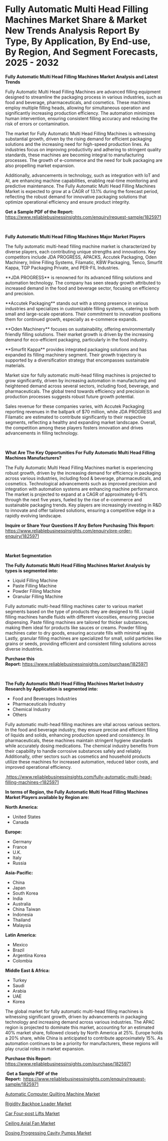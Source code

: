 <p><h1>Fully Automatic Multi Head Filling Machines Market Share & Market New Trends Analysis Report By Type, By Application, By End-use, By Region, And Segment Forecasts, 2025 - 2032</h1></p><p><strong>Fully Automatic Multi Head Filling Machines Market Analysis and Latest Trends</strong></p>
<p><p>Fully Automatic Multi Head Filling Machines are advanced filling equipment designed to streamline the packaging process in various industries, such as food and beverage, pharmaceuticals, and cosmetics. These machines employ multiple filling heads, allowing for simultaneous operation and significantly increasing production efficiency. The automation minimizes human intervention, ensuring consistent filling accuracy and reducing the risk of errors or contamination.</p><p>The market for Fully Automatic Multi Head Filling Machines is witnessing substantial growth, driven by the rising demand for efficient packaging solutions and the increasing need for high-speed production lines. As industries focus on improving productivity and adhering to stringent quality standards, these machines are becoming integral to manufacturing processes. The growth of e-commerce and the need for bulk packaging are also propelling market expansion. </p><p>Additionally, advancements in technology, such as integration with IoT and AI, are enhancing machine capabilities, enabling real-time monitoring and predictive maintenance. The Fully Automatic Multi Head Filling Machines Market is expected to grow at a CAGR of 13.1% during the forecast period, reflecting the robust demand for innovative packaging solutions that optimize operational efficiency and ensure product integrity.</p></p>
<p><strong>Get a Sample PDF of the Report:&nbsp;</strong> <a href="https://www.reliablebusinessinsights.com/enquiry/request-sample/1825971?utm_campaign=39&utm_medium=2&utm_source=Github&utm_content=ia&utm_term=12042025&utm_id=fully-automatic-multi-head-filling-machines">https://www.reliablebusinessinsights.com/enquiry/request-sample/1825971</a></p>
<p>&nbsp;</p>
<p><strong>Fully Automatic Multi Head Filling Machines Major Market Players</strong></p>
<p><p>The fully automatic multi-head filling machine market is characterized by diverse players, each contributing unique strengths and innovations. Key competitors include JDA PROGRESS, APACKS, Accutek Packaging, Oden Machinery, Inline Filling Systems, Filamatic, KBW Packaging, Tenco, Smurfit Kappa, TGP Packaging Private, and PER-FIL Industries.</p><p>**JDA PROGRESS** is renowned for its advanced filling solutions and automation technology. The company has seen steady growth attributed to increased demand in the food and beverage sector, focusing on efficiency and precision.</p><p>**Accutek Packaging** stands out with a strong presence in various industries and specializes in customizable filling systems, catering to both small and large-scale operations. Their commitment to innovation positions them for continued growth, especially as e-commerce expands.</p><p>**Oden Machinery** focuses on sustainability, offering environmentally friendly filling solutions. Their market growth is driven by the increasing demand for eco-efficient packaging, particularly in the food industry.</p><p>**Smurfit Kappa** provides integrated packaging solutions and has expanded its filling machinery segment. Their growth trajectory is supported by a diversification strategy that encompasses sustainable materials.</p><p>Market size for fully automatic multi-head filling machines is projected to grow significantly, driven by increasing automation in manufacturing and heightened demand across several sectors, including food, beverage, and pharmaceuticals. The global trend towards efficiency and precision in production processes suggests robust future growth potential.</p><p>Sales revenue for these companies varies, with Accutek Packaging reporting revenues in the ballpark of $70 million, while JDA PROGRESS and Filamatic are estimated to contribute significantly to their respective segments, reflecting a healthy and expanding market landscape. Overall, the competition among these players fosters innovation and drives advancements in filling technology.</p></p>
<p>&nbsp;</p>
<p><strong>What Are The Key Opportunities For Fully Automatic Multi Head Filling Machines Manufacturers?</strong></p>
<p><p>The Fully Automatic Multi Head Filling Machines market is experiencing robust growth, driven by the increasing demand for efficiency in packaging across various industries, including food & beverage, pharmaceuticals, and cosmetics. Technological advancements such as improved precision and integration with automation systems are enhancing machine performance. The market is projected to expand at a CAGR of approximately 6-8% through the next five years, fueled by the rise of e-commerce and sustainable packaging trends. Key players are increasingly investing in R&D to innovate and offer tailored solutions, ensuring a competitive edge in a rapidly evolving landscape.</p></p>
<p><strong>Inquire or Share Your Questions If Any Before Purchasing This Report:</strong> <a href="https://www.reliablebusinessinsights.com/enquiry/pre-order-enquiry/1825971?utm_campaign=39&utm_medium=2&utm_source=Github&utm_content=ia&utm_term=12042025&utm_id=fully-automatic-multi-head-filling-machines">https://www.reliablebusinessinsights.com/enquiry/pre-order-enquiry/1825971</a></p>
<p>&nbsp;</p>
<p><strong>Market Segmentation</strong></p>
<p><strong>The Fully Automatic Multi Head Filling Machines Market Analysis by types is segmented into:</strong></p>
<p><ul><li>Liquid Filling Machine</li><li>Paste Filling Machine</li><li>Powder Filling Machine</li><li>Granular Filling Machine</li></ul></p>
<p><p>Fully automatic multi-head filling machines cater to various market segments based on the type of products they are designed to fill. Liquid filling machines handle fluids with different viscosities, ensuring precise dispensing. Paste filling machines are tailored for thicker substances, making them ideal for products like sauces or creams. Powder filling machines cater to dry goods, ensuring accurate fills with minimal waste. Lastly, granular filling machines are specialized for small, solid particles like grains or seeds, providing efficient and consistent filling solutions across diverse industries.</p></p>
<p><strong>Purchase this Report:&nbsp;</strong><a href="https://www.reliablebusinessinsights.com/purchase/1825971?utm_campaign=39&utm_medium=2&utm_source=Github&utm_content=ia&utm_term=12042025&utm_id=fully-automatic-multi-head-filling-machines">https://www.reliablebusinessinsights.com/purchase/1825971</a></p>
<p>&nbsp;</p>
<p><strong>The Fully Automatic Multi Head Filling Machines Market Industry Research by Application is segmented into:</strong></p>
<p><ul><li>Food and Beverages Industries</li><li>Pharmaceuticals Industry</li><li>Chemical Industry</li><li>Others</li></ul></p>
<p><p>Fully automatic multi-head filling machines are vital across various sectors. In the food and beverage industry, they ensure precise and efficient filling of liquids and solids, enhancing production speed and consistency. In pharmaceuticals, these machines maintain stringent hygiene standards while accurately dosing medications. The chemical industry benefits from their capability to handle corrosive substances safely and reliably. Additionally, other sectors such as cosmetics and household products utilize these machines for increased automation, reduced labor costs, and improved operational efficiency.</p></p>
<p><a href="https://www.reliablebusinessinsights.com/fully-automatic-multi-head-filling-machines-r1825971?utm_campaign=39&utm_medium=2&utm_source=Github&utm_content=ia&utm_term=12042025&utm_id=fully-automatic-multi-head-filling-machines">&nbsp;https://www.reliablebusinessinsights.com/fully-automatic-multi-head-filling-machines-r1825971</a></p>
<p><strong>In terms of Region, the Fully Automatic Multi Head Filling Machines Market Players available by Region are:</strong></p>
<p>
    <p> <strong> North America: </strong>
        <ul>
            <li>United States</li>
            <li>Canada</li>
        </ul>
        </p> 
    <p> <strong> Europe: </strong>
        <ul>
            <li>Germany</li>
            <li>France</li>
            <li>U.K.</li>
            <li>Italy</li>
            <li>Russia</li>
        </ul>
        </p> 
    <p> <strong> Asia-Pacific: </strong>
        <ul>
            <li>China</li>
            <li>Japan</li>
            <li>South Korea</li>
            <li>India</li>
            <li>Australia</li>
            <li>China Taiwan</li>
            <li>Indonesia</li>
            <li>Thailand</li>
            <li>Malaysia</li>
        </ul>
        </p> 
    <p> <strong> Latin America: </strong>
        <ul>
            <li>Mexico</li>
            <li>Brazil</li>
            <li>Argentina Korea</li>
            <li>Colombia</li>
        </ul>
        </p> 
    <p> <strong> Middle East & Africa: </strong>
        <ul>
            <li>Turkey</li>
            <li>Saudi</li>
            <li>Arabia</li>
            <li>UAE</li>
            <li>Korea</li>
        </ul>
    </p>
    </p>
<p><p>The global market for fully automatic multi-head filling machines is witnessing significant growth, driven by advancements in packaging technology and increasing demand across various industries. The APAC region is projected to dominate this market, accounting for an estimated 40% market share, followed closely by North America at 25%. Europe holds a 20% share, while China is anticipated to contribute approximately 15%. As automation continues to be a priority for manufacturers, these regions will play crucial roles in market expansion.</p></p>
<p><strong>Purchase this Report: </strong><a href="https://www.reliablebusinessinsights.com/purchase/1825971?utm_campaign=39&utm_medium=2&utm_source=Github&utm_content=ia&utm_term=12042025&utm_id=fully-automatic-multi-head-filling-machines">https://www.reliablebusinessinsights.com/purchase/1825971</a></p>
<p>&nbsp;<strong>Get a Sample PDF of the Report:&nbsp;&nbsp;</strong><a href="https://www.reliablebusinessinsights.com/enquiry/request-sample/1825971?utm_campaign=39&utm_medium=2&utm_source=Github&utm_content=ia&utm_term=12042025&utm_id=fully-automatic-multi-head-filling-machines">https://www.reliablebusinessinsights.com/enquiry/request-sample/1825971</a></p>
<p><strong></strong></p>
<p><p><a href="https://github.com/nicoytabiz7/Market-Research-Report-List-1/blob/main/automatic-computer-quilting-machine-market.md?utm_campaign=39&utm_medium=2&utm_source=Github&utm_content=ia&utm_term=12042025&utm_id=fully-automatic-multi-head-filling-machines">Automatic Computer Quilting Machine Market</a></p><p><a href="https://github.com/forttgoddym7/Market-Research-Report-List-1/blob/main/rigidity-backhoe-loader-market.md?utm_campaign=39&utm_medium=2&utm_source=Github&utm_content=ia&utm_term=12042025&utm_id=fully-automatic-multi-head-filling-machines">Rigidity Backhoe Loader Market</a></p><p><a href="https://github.com/kimomeifbnu26/Market-Research-Report-List-1/blob/main/car-four-post-lifts-market.md?utm_campaign=39&utm_medium=2&utm_source=Github&utm_content=ia&utm_term=12042025&utm_id=fully-automatic-multi-head-filling-machines">Car Four-post Lifts Market</a></p><p><a href="https://github.com/daddskokenk4/Market-Research-Report-List-1/blob/main/ceiling-axial-fan-market.md?utm_campaign=39&utm_medium=2&utm_source=Github&utm_content=ia&utm_term=12042025&utm_id=fully-automatic-multi-head-filling-machines">Ceiling Axial Fan Market</a></p><p><a href="https://github.com/drevertevell/Market-Research-Report-List-1/blob/main/dosing-progressing-cavity-pumps-market.md?utm_campaign=39&utm_medium=2&utm_source=Github&utm_content=ia&utm_term=12042025&utm_id=fully-automatic-multi-head-filling-machines">Dosing Progressing Cavity Pumps Market</a></p></p>